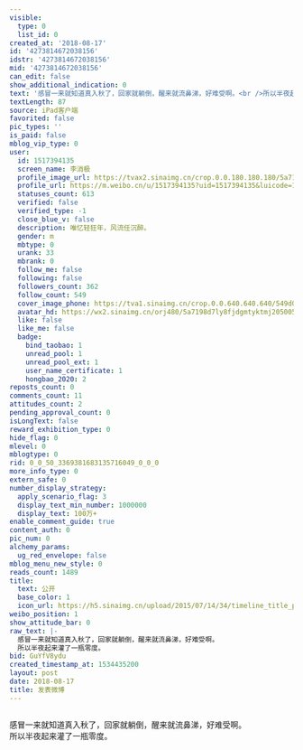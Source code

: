 ```yaml
---
visible:
  type: 0
  list_id: 0
created_at: '2018-08-17'
id: '4273814672038156'
idstr: '4273814672038156'
mid: '4273814672038156'
can_edit: false
show_additional_indication: 0
text: '感冒一来就知道真入秋了，回家就躺倒，醒来就流鼻涕，好难受啊。<br />所以半夜起来灌了一瓶零度。 '
textLength: 87
source: iPad客户端
favorited: false
pic_types: ''
is_paid: false
mblog_vip_type: 0
user:
  id: 1517394135
  screen_name: 李消极
  profile_image_url: https://tvax2.sinaimg.cn/crop.0.0.180.180.180/5a7198d7ly8fjdgmtyktmj20500500so.jpg?KID=imgbed,tva&Expires=1606399339&ssig=JyxA4H6WbL
  profile_url: https://m.weibo.cn/u/1517394135?uid=1517394135&luicode=10000011&lfid=2304131517394135_-_WEIBO_SECOND_PROFILE_WEIBO
  statuses_count: 613
  verified: false
  verified_type: -1
  close_blue_v: false
  description: 唯忆轻狂年，风流任沉醉。
  gender: m
  mbtype: 0
  urank: 33
  mbrank: 0
  follow_me: false
  following: false
  followers_count: 362
  follow_count: 549
  cover_image_phone: https://tva1.sinaimg.cn/crop.0.0.640.640.640/549d0121tw1egm1kjly3jj20hs0hsq4f.jpg
  avatar_hd: https://wx2.sinaimg.cn/orj480/5a7198d7ly8fjdgmtyktmj20500500so.jpg
  like: false
  like_me: false
  badge:
    bind_taobao: 1
    unread_pool: 1
    unread_pool_ext: 1
    user_name_certificate: 1
    hongbao_2020: 2
reposts_count: 0
comments_count: 11
attitudes_count: 2
pending_approval_count: 0
isLongText: false
reward_exhibition_type: 0
hide_flag: 0
mlevel: 0
mblogtype: 0
rid: 0_0_50_3369381683135716049_0_0_0
more_info_type: 0
extern_safe: 0
number_display_strategy:
  apply_scenario_flag: 3
  display_text_min_number: 1000000
  display_text: 100万+
enable_comment_guide: true
content_auth: 0
pic_num: 0
alchemy_params:
  ug_red_envelope: false
mblog_menu_new_style: 0
reads_count: 1489
title:
  text: 公开
  base_color: 1
  icon_url: https://h5.sinaimg.cn/upload/2015/07/14/34/timeline_title_public_default.png
weibo_position: 1
show_attitude_bar: 0
raw_text: |-
  感冒一来就知道真入秋了，回家就躺倒，醒来就流鼻涕，好难受啊。
  所以半夜起来灌了一瓶零度。 ​​​
bid: GuYfV8ydu
created_timestamp_at: 1534435200
layout: post
date: 2018-08-17
title: 发表微博
---
```


![]()

感冒一来就知道真入秋了，回家就躺倒，醒来就流鼻涕，好难受啊。<br />所以半夜起来灌了一瓶零度。 

